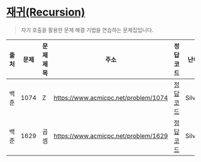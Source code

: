 # [재귀(Recursion)](./0x08.md)

> 자기 호출을 활용한 문제 해결 기법을 연습하는 문제집입니다.

| 출처 | 문제 | 문제 제목 | 주소                                 | 정답 코드                   | 난이도   | 정답 여부 |
| ---- | ---- | --------- | ------------------------------------ | --------------------------- | -------- | --------- |
| 백준 | 1074 | Z         | https://www.acmicpc.net/problem/1074 | [정답 코드](./0x08/1074.js) | Silver.3 | ❌        |
| 백준 | 1629 | 곱셈      | https://www.acmicpc.net/problem/1629 | [정답 코드](./0x08/1629.js) | Silver.1 | ❌        |
